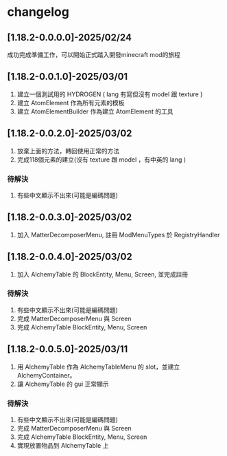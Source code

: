 # changelog

## [1.18.2-0.0.0.0]-2025/02/24
成功完成準備工作，可以開始正式踏入開發minecraft mod的旅程

## [1.18.2-0.0.1.0]-2025/03/01
1. 建立一個測試用的 HYDROGEN ( lang 有寫但沒有 model 跟 texture )
2. 建立 AtomElement 作為所有元素的模板
3. 建立 AtomElementBuilder 作為建立 AtomElement 的工具

## [1.18.2-0.0.2.0]-2025/03/02
1. 放棄上面的方法，轉回使用正常的方法
2. 完成118個元素的建立(沒有 texture 跟 model ，有中英的 lang )
### 待解決
1. 有些中文顯示不出來(可能是編碼問題)

## [1.18.2-0.0.3.0]-2025/03/02
1. 加入 MatterDecomposerMenu, 註冊 ModMenuTypes 於 RegistryHandler

## [1.18.2-0.0.4.0]-2025/03/02
1. 加入 AlchemyTable 的 BlockEntity, Menu, Screen, 並完成註冊
### 待解決
1. 有些中文顯示不出來(可能是編碼問題)
2. 完成 MatterDecomposerMenu 與 Screen
3. 完成 AlchemyTable BlockEntity, Menu, Screen

## [1.18.2-0.0.5.0]-2025/03/11
1. 用 AlchemyTable 作為 AlchemyTableMenu 的 slot，並建立 AlchemyContainer。
2. 讓 AlchemyTable 的 gui 正常顯示
### 待解決
1. 有些中文顯示不出來(可能是編碼問題)
2. 完成 MatterDecomposerMenu 與 Screen
3. 完成 AlchemyTable BlockEntity, Menu, Screen
4. 實現放置物品到 AlchemyTable 上